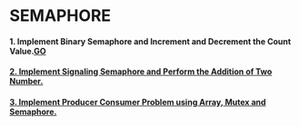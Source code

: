 # SEMAPHORE
#### 1. Implement Binary Semaphore and Increment and Decrement the Count Value.[GO](../6_SEMAPHORE/1_Unnammed_Semaphore/1_Binary_Semaphore)
#### [2. Implement Signaling Semaphore and Perform the Addition of Two Number.](../6_SEMAPHORE/1_Unnammed_Semaphore/2_Signaling_Semaphore)
#### [3. Implement Producer Consumer Problem using Array, Mutex and Semaphore.](../6_SEMAPHORE/1_Unnammed_Semaphore/3_Producer_Consumer_Problem) 
